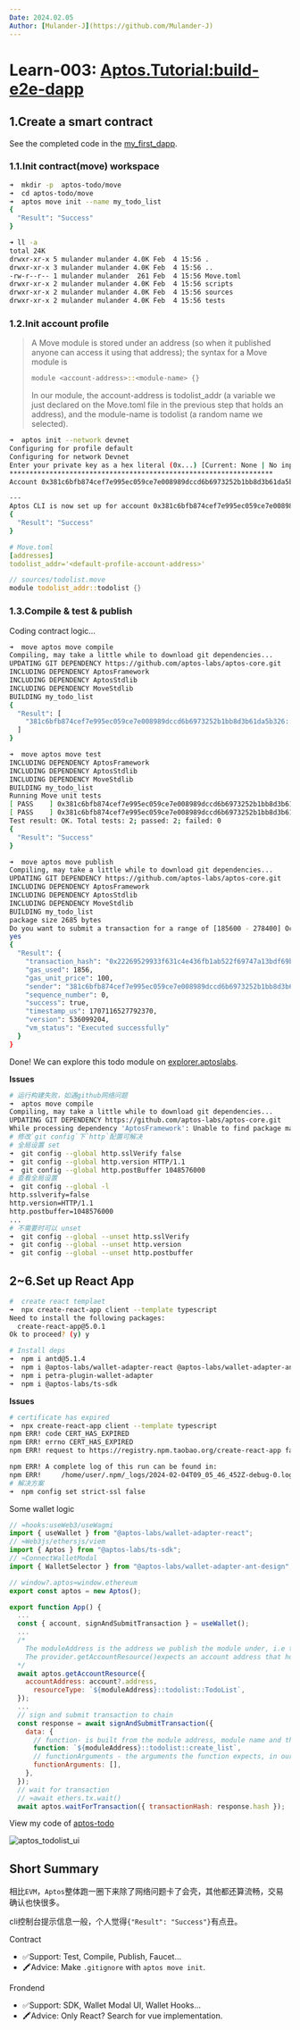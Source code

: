 ```yaml
---
Date: 2024.02.05
Author: [Mulander-J](https://github.com/Mulander-J)
---
```


# Learn-003: [Aptos.Tutorial:build-e2e-dapp](https://aptos.dev/tutorials/build-e2e-dapp/e2e-dapp-index)

## 1.Create a smart contract

See the completed code in the [my_first_dapp](https://github.com/aptos-labs/aptos-core/tree/main/aptos-move/move-examples/my_first_dapp).

### 1.1.Init contract(move) workspace

```bash
➜  mkdir -p  aptos-todo/move
➜  cd aptos-todo/move
➜  aptos move init --name my_todo_list
{
  "Result": "Success"
}

➜ ll -a
total 24K
drwxr-xr-x 5 mulander mulander 4.0K Feb  4 15:56 .
drwxr-xr-x 3 mulander mulander 4.0K Feb  4 15:56 ..
-rw-r--r-- 1 mulander mulander  261 Feb  4 15:56 Move.toml
drwxr-xr-x 2 mulander mulander 4.0K Feb  4 15:56 scripts
drwxr-xr-x 2 mulander mulander 4.0K Feb  4 15:56 sources
drwxr-xr-x 2 mulander mulander 4.0K Feb  4 15:56 tests
```

### 1.2.Init account profile

> A Move module is stored under an address (so when it published anyone can access it using that address); the syntax for a Move module is
>```rust
>module <account-address>::<module-name> {}
>```
>In our module, the account-address is todolist_addr (a variable we just declared on the Move.toml file in the previous step that holds an address), and the module-name is todolist (a random name we selected).

```bash
➜  aptos init --network devnet
Configuring for profile default
Configuring for network Devnet
Enter your private key as a hex literal (0x...) [Current: None | No input: Generate new key (or keep one if present)]
******************************************************************
Account 0x381c6bfb874cef7e995ec059ce7e008989dccd6b6973252b1bb8d3b61da5b326 has been already found onchain

---
Aptos CLI is now set up for account 0x381c6bfb874cef7e995ec059ce7e008989dccd6b6973252b1bb8d3b61da5b326 as profile default!  Run `aptos --help` for more information about commands
{
  "Result": "Success"
}
```

```yaml
# Move.toml
[addresses]
todolist_addr='<default-profile-account-address>'
```

```rust
// sources/todolist.move
module todolist_addr::todolist {}
```

### 1.3.Compile & test & publish

Coding contract logic...

```bash
➜  move aptos move compile
Compiling, may take a little while to download git dependencies...
UPDATING GIT DEPENDENCY https://github.com/aptos-labs/aptos-core.git
INCLUDING DEPENDENCY AptosFramework
INCLUDING DEPENDENCY AptosStdlib
INCLUDING DEPENDENCY MoveStdlib
BUILDING my_todo_list
{
  "Result": [
    "381c6bfb874cef7e995ec059ce7e008989dccd6b6973252b1bb8d3b61da5b326::todolist"
  ]
}

➜  move aptos move test   
INCLUDING DEPENDENCY AptosFramework
INCLUDING DEPENDENCY AptosStdlib
INCLUDING DEPENDENCY MoveStdlib
BUILDING my_todo_list
Running Move unit tests
[ PASS    ] 0x381c6bfb874cef7e995ec059ce7e008989dccd6b6973252b1bb8d3b61da5b326::todolist::account_can_not_update_task
[ PASS    ] 0x381c6bfb874cef7e995ec059ce7e008989dccd6b6973252b1bb8d3b61da5b326::todolist::test_flow
Test result: OK. Total tests: 2; passed: 2; failed: 0
{
  "Result": "Success"
}

➜  move aptos move publish
Compiling, may take a little while to download git dependencies...
UPDATING GIT DEPENDENCY https://github.com/aptos-labs/aptos-core.git
INCLUDING DEPENDENCY AptosFramework
INCLUDING DEPENDENCY AptosStdlib
INCLUDING DEPENDENCY MoveStdlib
BUILDING my_todo_list
package size 2685 bytes
Do you want to submit a transaction for a range of [185600 - 278400] Octas at a gas unit price of 100 Octas? [yes/no] >
yes
{
  "Result": {
    "transaction_hash": "0x22269529933f631c4e436fb1ab522f69747a13bdf69b05b3fc60556085147798",
    "gas_used": 1856,
    "gas_unit_price": 100,
    "sender": "381c6bfb874cef7e995ec059ce7e008989dccd6b6973252b1bb8d3b61da5b326",
    "sequence_number": 0,
    "success": true,
    "timestamp_us": 1707116527792370,
    "version": 536099204,
    "vm_status": "Executed successfully"
  }
}
```

Done! We can explore this todo module on [explorer.aptoslabs](https://explorer.aptoslabs.com/account/0x381c6bfb874cef7e995ec059ce7e008989dccd6b6973252b1bb8d3b61da5b326/modules/code/todolist?network=devnet).

**Issues**

```bash
# 运行构建失败，如遇github网络问题
➜  aptos move compile
Compiling, may take a little while to download git dependencies...
UPDATING GIT DEPENDENCY https://github.com/aptos-labs/aptos-core.git
While processing dependency 'AptosFramework': Unable to find package manifest for 'AptosFramework'
# 修改`git config`下`http`配置可解决
# 全局设置 set
➜  git config --global http.sslVerify false
➜  git config --global http.version HTTP/1.1
➜  git config --global http.postBuffer 1048576000
# 查看全局设置
➜  git config --global -l
http.sslverify=false
http.version=HTTP/1.1
http.postbuffer=1048576000
...
# 不需要时可以 unset
➜  git config --global --unset http.sslVerify
➜  git config --global --unset http.version
➜  git config --global --unset http.postbuffer
```

## 2~6.Set up React App

```bash
#  create react templaet
➜  npx create-react-app client --template typescript
Need to install the following packages:
  create-react-app@5.0.1
Ok to proceed? (y) y

# Install deps
➜  npm i antd@5.1.4  
➜  npm i @aptos-labs/wallet-adapter-react @aptos-labs/wallet-adapter-ant-design 
➜  npm i petra-plugin-wallet-adapter
➜  npm i @aptos-labs/ts-sdk
```

**Issues**

```bash
# certificate has expired
➜  npx create-react-app client --template typescript
npm ERR! code CERT_HAS_EXPIRED
npm ERR! errno CERT_HAS_EXPIRED
npm ERR! request to https://registry.npm.taobao.org/create-react-app failed, reason: certificate has expired

npm ERR! A complete log of this run can be found in:
npm ERR!     /home/user/.npm/_logs/2024-02-04T09_05_46_452Z-debug-0.log
# 解决方案
➜  npm config set strict-ssl false
```

Some wallet logic

```js
// ≈hooks:useWeb3/useWagmi
import { useWallet } from "@aptos-labs/wallet-adapter-react";
// ≈Web3js/ethersjs/viem
import { Aptos } from "@aptos-labs/ts-sdk";
// ≈ConnectWalletModal
import { WalletSelector } from "@aptos-labs/wallet-adapter-ant-design";

// window?.aptos≈window.ethereum
export const aptos = new Aptos();

export function App() {
  ...
  const { account, signAndSubmitTransaction } = useWallet();
  ...
  /*
    The moduleAddress is the address we publish the module under, i.e the account address you have in your Move.toml file (myaddr).
    The provider.getAccountResource()expects an account address that holds the resource we are looking for and a string representation of an on-chain Move struct type.
  */
  await aptos.getAccountResource({
    accountAddress: account?.address,
      resourceType: `${moduleAddress}::todolist::TodoList`,
  });
  ...
  // sign and submit transaction to chain
  const response = await signAndSubmitTransaction({
    data: {
      // function- is built from the module address, module name and the function name.
      function: `${moduleAddress}::todolist::create_list`,
      // functionArguments - the arguments the function expects, in our case it doesn’t expect any arguments.
      functionArguments: [],
    },
  });
  // wait for transaction
  // ≈await ethers.tx.wait()
  await aptos.waitForTransaction({ transactionHash: response.hash });
```

View my code of [aptos-todo](../codes/aptos-todo/)

![aptos_todolist_ui](../assets/aptos_todolist_ui.png)

## Short Summary

相比`EVM`，`Aptos`整体跑一圈下来除了网络问题卡了会壳，其他都还算流畅，交易确认也快很多。

cli控制台提示信息一般，个人觉得`{"Result": "Success"}`有点丑。

Contract
- ✅Support: Test, Compile, Publish, Faucet...
- 🖍️Advice: Make `.gitignore` with `aptos move init`.

Frondend
- ✅Support: SDK, Wallet Modal UI, Wallet Hooks...
- 🖍️Advice: Only React? Search for vue implementation.

